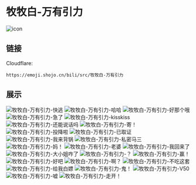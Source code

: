 # 牧牧白-万有引力
![icon](https://emoji.shojo.cn/bili/src/牧牧白-万有引力/icon.png)
## 链接
Cloudflare:
```
https://emoji.shojo.cn/bili/src/牧牧白-万有引力
```
## 展示
![牧牧白-万有引力-快逃](https://emoji.shojo.cn/bili/src/牧牧白-万有引力/牧牧白-万有引力-快逃.png)
![牧牧白-万有引力-哈哈](https://emoji.shojo.cn/bili/src/牧牧白-万有引力/牧牧白-万有引力-哈哈.png)
![牧牧白-万有引力-好那个哦](https://emoji.shojo.cn/bili/src/牧牧白-万有引力/牧牧白-万有引力-好那个哦.png)
![牧牧白-万有引力-急了](https://emoji.shojo.cn/bili/src/牧牧白-万有引力/牧牧白-万有引力-急了.png)
![牧牧白-万有引力-kisskiss](https://emoji.shojo.cn/bili/src/牧牧白-万有引力/牧牧白-万有引力-kisskiss.png)
![牧牧白-万有引力-还能说话吗](https://emoji.shojo.cn/bili/src/牧牧白-万有引力/牧牧白-万有引力-还能说话吗.png)
![牧牧白-万有引力-寄！](https://emoji.shojo.cn/bili/src/牧牧白-万有引力/牧牧白-万有引力-寄！.png)
![牧牧白-万有引力-投降啦](https://emoji.shojo.cn/bili/src/牧牧白-万有引力/牧牧白-万有引力-投降啦.png)
![牧牧白-万有引力-已取证](https://emoji.shojo.cn/bili/src/牧牧白-万有引力/牧牧白-万有引力-已取证.png)
![牧牧白-万有引力-我来背锅](https://emoji.shojo.cn/bili/src/牧牧白-万有引力/牧牧白-万有引力-我来背锅.png)
![牧牧白-万有引力-私密马三](https://emoji.shojo.cn/bili/src/牧牧白-万有引力/牧牧白-万有引力-私密马三.png)
![牧牧白-万有引力-妈！](https://emoji.shojo.cn/bili/src/牧牧白-万有引力/牧牧白-万有引力-妈！.png)
![牧牧白-万有引力-老婆](https://emoji.shojo.cn/bili/src/牧牧白-万有引力/牧牧白-万有引力-老婆.png)
![牧牧白-万有引力-我回来了](https://emoji.shojo.cn/bili/src/牧牧白-万有引力/牧牧白-万有引力-我回来了.png)
![牧牧白-万有引力-大小姐咋了](https://emoji.shojo.cn/bili/src/牧牧白-万有引力/牧牧白-万有引力-大小姐咋了.png)
![牧牧白-万有引力-？](https://emoji.shojo.cn/bili/src/牧牧白-万有引力/牧牧白-万有引力-？.png)
![牧牧白-万有引力-赢！](https://emoji.shojo.cn/bili/src/牧牧白-万有引力/牧牧白-万有引力-赢！.png)
![牧牧白-万有引力-好吧](https://emoji.shojo.cn/bili/src/牧牧白-万有引力/牧牧白-万有引力-好吧.png)
![牧牧白-万有引力-啊？](https://emoji.shojo.cn/bili/src/牧牧白-万有引力/牧牧白-万有引力-啊？.png)
![牧牧白-万有引力-不吃这套](https://emoji.shojo.cn/bili/src/牧牧白-万有引力/牧牧白-万有引力-不吃这套.png)
![牧牧白-万有引力-给我白嫖](https://emoji.shojo.cn/bili/src/牧牧白-万有引力/牧牧白-万有引力-给我白嫖.png)
![牧牧白-万有引力-鬼！](https://emoji.shojo.cn/bili/src/牧牧白-万有引力/牧牧白-万有引力-鬼！.png)
![牧牧白-万有引力-V50](https://emoji.shojo.cn/bili/src/牧牧白-万有引力/牧牧白-万有引力-V50.png)
![牧牧白-万有引力-嘘](https://emoji.shojo.cn/bili/src/牧牧白-万有引力/牧牧白-万有引力-嘘.png)
![牧牧白-万有引力-走开！](https://emoji.shojo.cn/bili/src/牧牧白-万有引力/牧牧白-万有引力-走开！.png)
